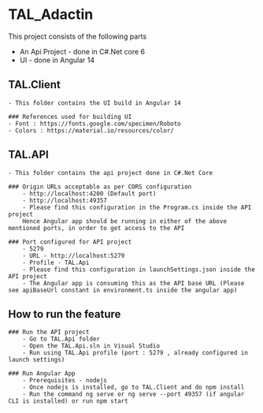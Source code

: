 # TAL_Adactin
This project consists of the following parts
 - An Api Project - done in C#.Net core 6
 - UI - done in Angular 14


## TAL.Client
    - This folder contains the UI build in Angular 14

    ### References used for building UI
    - Font : https://fonts.google.com/specimen/Roboto
    - Colors : https://material.io/resources/color/

## TAL.API
    - This folder contains the api project done in C#.Net Core  

    ### Origin URLs acceptable as per CORS configuration
        - http://localhost:4200 (Default port)
        - http://localhost:49357
        - Please find this configuration in the Program.cs inside the API project
        Hence Angular app should be running in either of the above mentioned ports, in order to get access to the API

    ### Port configured for API project
        - 5279 
        - URL - http://localhost:5279
        - Profile - TAL.Api
        - Please find this configuration in launchSettings.json inside the API project
        - The Angular app is consuming this as the API base URL (Please see apiBaseUrl constant in environment.ts inside the angular app)


## How to run the feature
    ### Run the API project 
        - Go to TAL.Api folder
        - Open the TAL.Api.sln in Visual Studio
        - Run using TAL.Api profile (port : 5279 , already configured in launch settings)

    ### Run Angular App
        - Prerequisites - nodejs
        - Once nodejs is installed, go to TAL.Client and do npm install
        - Run the command ng serve or ng serve --port 49357 (if angular CLI is installed) or run npm start


